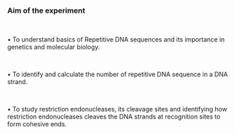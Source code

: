 ### Aim of the experiment

&nbsp;

•   To understand basics of Repetitive DNA sequences and its importance in genetics and molecular biology.



&nbsp;

•	To identify and calculate the number of repetitive DNA sequence in a DNA strand.

&nbsp;

•	To study restriction endonucleases, its cleavage sites and identifying how restriction endonucleases cleaves the DNA strands at recognition sites to form cohesive ends.